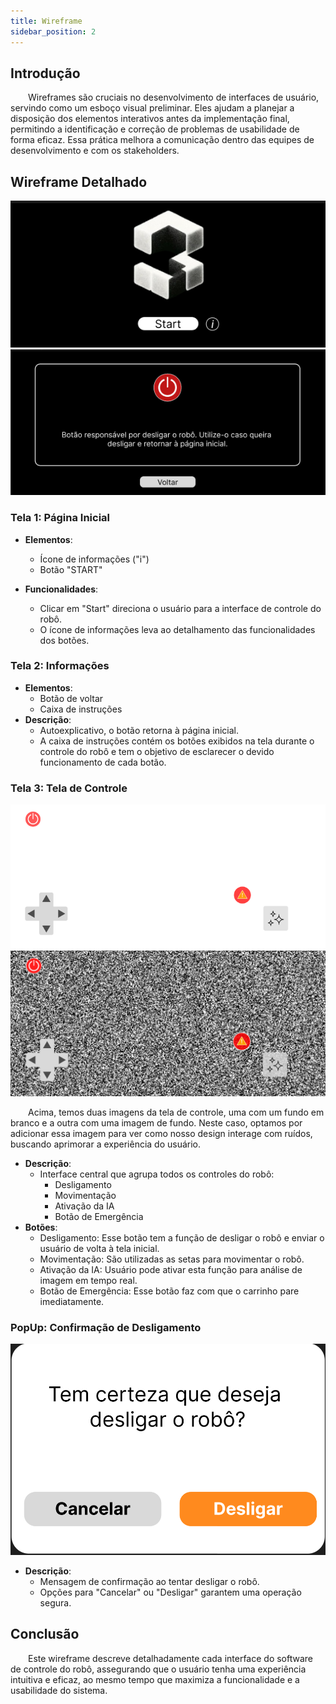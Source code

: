 ```yaml
---
title: Wireframe
sidebar_position: 2
---
```


## Introdução
&emsp;&emsp;Wireframes são cruciais no desenvolvimento de interfaces de usuário, servindo como um esboço visual preliminar. Eles ajudam a planejar a disposição dos elementos interativos antes da implementação final, permitindo a identificação e correção de problemas de usabilidade de forma eficaz. Essa prática melhora a comunicação dentro das equipes de desenvolvimento e com os stakeholders.


## Wireframe Detalhado
![Página Inicial](../../../static/img/sprint-2/paginainicial.png)
![Página de Informações](../../../static/img/sprint-2/info.png)
### Tela 1: Página Inicial

- **Elementos**:
  - Ícone de informações ("i")
  - Botão "START"

- **Funcionalidades**:
  - Clicar em "Start" direciona o usuário para a interface de controle do robô.
  - O ícone de informações leva ao detalhamento das funcionalidades dos botões.

### Tela 2: Informações
- **Elementos**:
  - Botão de voltar
  - Caixa de instruções
- **Descrição**:
  - Autoexplicativo, o botão retorna à página inicial.
  - A caixa de instruções contém os botões exibidos na tela durante o controle do robô e tem o objetivo de esclarecer o devido funcionamento de cada botão.

### Tela 3: Tela de Controle
![Central de Controle](../../../static/img/sprint-2/centraldecontrole.png)
![Central de Controle com ruído](../../../static/img/sprint-2/controle-com-ruido.png)

&emsp;&emsp;Acima, temos duas imagens da tela de controle, uma com um fundo em branco e a outra com uma imagem de fundo. Neste caso, optamos por adicionar essa imagem para ver como nosso design interage com ruídos, buscando aprimorar a experiência do usuário.

- **Descrição**:
  - Interface central que agrupa todos os controles do robô:
    - Desligamento
    - Movimentação
    - Ativação da IA
    - Botão de Emergência
- **Botões**:
  - Desligamento: Esse botão tem a função de desligar o robô e enviar o usuário de volta à tela inicial.
  - Movimentação: São utilizadas as setas para movimentar o robô.
  - Ativação da IA: Usuário pode ativar esta função para análise de imagem em tempo real.
  - Botão de Emergência: Esse botão faz com que o carrinho pare imediatamente.

### PopUp: Confirmação de Desligamento

![Desligamento](../../../static/img/sprint-2/turnoff.png)

- **Descrição**:
  - Mensagem de confirmação ao tentar desligar o robô.
  - Opções para "Cancelar" ou "Desligar" garantem uma operação segura.

## Conclusão
&emsp;&emsp;Este wireframe descreve detalhadamente cada interface do software de controle do robô, assegurando que o usuário tenha uma experiência intuitiva e eficaz, ao mesmo tempo que maximiza a funcionalidade e a usabilidade do sistema.
